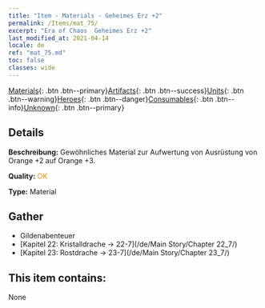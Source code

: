 ```yaml
---
title: "Item - Materials - Geheimes Erz +2"
permalink: /Items/mat_75/
excerpt: "Era of Chaos  Geheimes Erz +2"
last_modified_at: 2021-04-14
locale: de
ref: "mat_75.md"
toc: false
classes: wide
---
```

 [Materials](/de/Items/){: .btn .btn--primary}[Artifacts](/de/Items/Artifacts/){: .btn .btn--success}[Units](/de/Items/Units/){: .btn .btn--warning}[Heroes](/de/Items/Heroes/){: .btn .btn--danger}[Consumables](/de/Items/Consumables/){: .btn .btn--info}[Unknown](/de/Items/Unknown/){: .btn .btn--primary}

## Details
 **Beschreibung:** Gewöhnliches Material zur Aufwertung von Ausrüstung von Orange +2 auf Orange +3.

 **Quality:** <span style="color: #FF8C00">OK</span>

 **Type:** Material

## Gather

*    Gildenabenteuer 
*    [Kapitel 22: Kristalldrache -> 22-7](/de/Main Story/Chapter 22_7/) 
*    [Kapitel 23: Rostdrache -> 23-7](/de/Main Story/Chapter 23_7/) 

## This item contains:

  None

